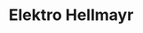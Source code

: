 ---
title: "Elektro Hellmayr"
url: /sankt-marienkirchen-an-der-polsenz/elektro-hellmayr/
shop: Elektronik
---